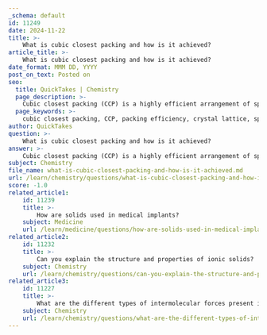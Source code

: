 ```yaml
---
_schema: default
id: 11249
date: 2024-11-22
title: >-
    What is cubic closest packing and how is it achieved?
article_title: >-
    What is cubic closest packing and how is it achieved?
date_format: MMM DD, YYYY
post_on_text: Posted on
seo:
  title: QuickTakes | Chemistry
  page_description: >-
    Cubic closest packing (CCP) is a highly efficient arrangement of spheres in a crystal lattice, characterized by an ABC stacking sequence and a maximum packing efficiency of 74%. It involves stacking spheres in layers to achieve optimal packing.
  page_keywords: >-
    cubic closest packing, CCP, packing efficiency, crystal lattice, sphere arrangement, coordination number, unit cell, face-centered cubic, FCC, hexagonal closest packing, HCP, ABC stacking sequence, solid-state chemistry, materials science
author: QuickTakes
question: >-
    What is cubic closest packing and how is it achieved?
answer: >-
    Cubic closest packing (CCP) is a highly efficient arrangement of spheres in a crystal lattice structure, characterized by a repeating ABCABC pattern. This arrangement allows for the maximum packing efficiency, filling approximately 74% of the available space. In CCP, each sphere is in contact with 12 other spheres, giving it a coordination number of 12.\n\n### Achieving Cubic Closest Packing\n\nThe process of achieving cubic closest packing involves stacking layers of spheres in a specific manner:\n\n1. **First Layer**: The first layer of spheres is arranged in a flat, two-dimensional hexagonal pattern.\n\n2. **Second Layer**: The second layer is placed over the first layer such that the spheres sit in the depressions formed by the first layer. This arrangement is crucial as it allows for optimal packing.\n\n3. **Third Layer**: The third layer is then placed in a manner that is different from the first two layers, filling the depressions of the second layer. This results in the ABC stacking sequence, where the spheres in the third layer are not directly above those in the first layer, distinguishing it from hexagonal closest packing (HCP), where the first and third layers are aligned.\n\n### Unit Cell and Structure\n\nIn a cubic closest packed structure, the unit cell contains a total of 4 spheres. The arrangement consists of three layers that repeat, with each layer contributing to the overall packing efficiency. The face-centered cubic (FCC) lattice is a common representation of this packing, where the atoms are positioned at the corners and the centers of each face of the cube.\n\n### Comparison with Hexagonal Closest Packing\n\nWhile both cubic closest packing and hexagonal closest packing (HCP) achieve similar packing efficiencies, the key difference lies in the arrangement of the layers. In HCP, the first and third layers are aligned directly above each other, whereas in CCP, they are staggered, leading to the distinct ABCABC stacking sequence.\n\nOverall, cubic closest packing is an important concept in solid-state chemistry and materials science, influencing the properties and behaviors of various crystalline materials.
subject: Chemistry
file_name: what-is-cubic-closest-packing-and-how-is-it-achieved.md
url: /learn/chemistry/questions/what-is-cubic-closest-packing-and-how-is-it-achieved
score: -1.0
related_article1:
    id: 11239
    title: >-
        How are solids used in medical implants?
    subject: Medicine
    url: /learn/medicine/questions/how-are-solids-used-in-medical-implants
related_article2:
    id: 11232
    title: >-
        Can you explain the structure and properties of ionic solids?
    subject: Chemistry
    url: /learn/chemistry/questions/can-you-explain-the-structure-and-properties-of-ionic-solids
related_article3:
    id: 11227
    title: >-
        What are the different types of intermolecular forces present in solids?
    subject: Chemistry
    url: /learn/chemistry/questions/what-are-the-different-types-of-intermolecular-forces-present-in-solids
---
```


&nbsp;